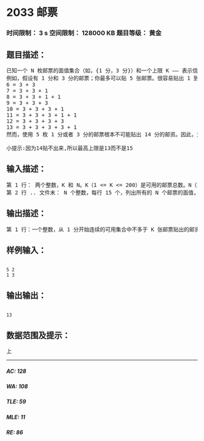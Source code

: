 # 2033 邮票   
### 时间限制： 3 s     空间限制： 128000 KB     题目等级： 黄金  
## 题目描述：  

<pre>
已知一个 N 枚邮票的面值集合（如，{1 分，3 分}）和一个上限 K —— 表示信封上能够贴 K 张邮票。计算从 1 到 M 的最大连续可贴出的邮资。
例如，假设有 1 分和 3 分的邮票；你最多可以贴 5 张邮票。很容易贴出 1 到 5 分的邮资（用 1 分邮票贴就行了），接下来的邮资也不难：
6 = 3 + 3 
7 = 3 + 3 + 1 
8 = 3 + 3 + 1 + 1 
9 = 3 + 3 + 3 
10 = 3 + 3 + 3 + 1 
11 = 3 + 3 + 3 + 1 + 1 
12 = 3 + 3 + 3 + 3 
13 = 3 + 3 + 3 + 3 + 1
然而，使用 5 枚 1 分或者 3 分的邮票根本不可能贴出 14 分的邮资。因此，对于这两种邮票的集合和上限 K=5，答案是 M=13。
  
小提示:因为14贴不出来,所以最高上限是13而不是15
</pre>
  
  
## 输入描述：  

<pre>
第 1 行： 两个整数，K 和 N。K（1 <= K <= 200）是可用的邮票总数。N（1 <= N <= 50）是邮票面值的数量。
第 2 行 .. 文件末： N 个整数，每行 15 个，列出所有的 N 个邮票的面值，每张邮票的面值不超过 10000。
</pre>
  
  
## 输出描述：  

<pre>
第 1 行：一个整数，从 1 分开始连续的可用集合中不多于 K 张邮票贴出的邮资数。
</pre>
  
  
## 样例输入：  

<pre><code>
5 2
1 3
</code></pre>
  
  
## 输出输出：  

<pre><code>
13
</code></pre>
  
  
## 数据范围及提示：  

<pre>
上
</pre>
  
  
***  

##### AC: 128  
##### WA: 108  
##### TLE: 59  
##### MLE: 11  
##### RE: 86  
